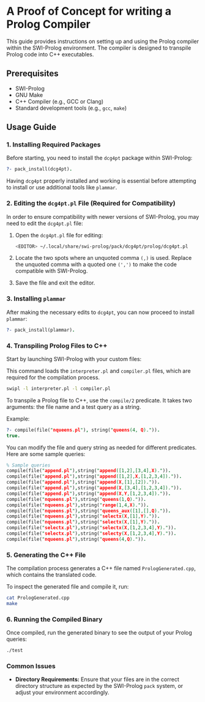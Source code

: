 # A Proof of Concept for writing a Prolog Compiler

This guide provides instructions on setting up and using the Prolog compiler within the SWI-Prolog environment. The compiler is designed to transpile Prolog code into C++ executables.

## Prerequisites

- SWI-Prolog
- GNU Make
- C++ Compiler (e.g., GCC or Clang)
- Standard development tools (e.g., `gcc`, `make`)

## Usage Guide

### 1. Installing Required Packages

Before starting, you need to install the `dcg4pt` package within SWI-Prolog:

```prolog
?- pack_install(dcg4pt).
```

Having `dcg4pt` properly installed and working is essential before attempting to install or use additional tools like `plammar`.

### 2. Editing the `dcg4pt.pl` File (Required for Compatibility)

In order to ensure compatibility with newer versions of SWI-Prolog, you may need to edit the `dcg4pt.pl` file:

1. Open the `dcg4pt.pl` file for editing:

   ```bash
   <EDITOR> ~/.local/share/swi-prolog/pack/dcg4pt/prolog/dcg4pt.pl
   ```

2. Locate the two spots where an unquoted comma `(,)` is used. Replace the unquoted comma with a quoted one `(',')` to make the code compatible with SWI-Prolog.

3. Save the file and exit the editor.

### 3. Installing `plammar`

After making the necessary edits to `dcg4pt`, you can now proceed to install `plammar`:

```prolog
?- pack_install(plammar).
```

### 4. Transpiling Prolog Files to C++

Start by launching SWI-Prolog with your custom files:

This command loads the `interpreter.pl` and `compiler.pl` files, which are required for the compilation process.

```bash
swipl -l interpreter.pl -l compiler.pl
```

To transpile a Prolog file to C++, use the `compile/2` predicate. It takes two arguments: the file name and a test query as a string.

Example:

```prolog
?- compile(file("nqueens.pl"), string("queens(4, Q).")).
true.
```

You can modify the file and query string as needed for different predicates. Here are some sample queries:

```prolog
% Sample queries
compile(file("append.pl"),string("append([1,2],[3,4],X).")).
compile(file("append.pl"),string("append([1,2],X,[1,2,3,4]).")).
compile(file("append.pl"),string("append(X,[1],[2]).")).
compile(file("append.pl"),string("append(X,[3,4],[1,2,3,4]).")).
compile(file("append.pl"),string("append(X,Y,[1,2,3,4]).")).
compile(file("nqueens.pl"),string("queens(1,Q).")).
compile(file("nqueens.pl"),string("range(1,4,X).")).
compile(file("nqueens.pl"),string("queens_aux([1],[],Q).")).
compile(file("nqueens.pl"),string("selectx(X,[1],Y).")).
compile(file("nqueens.pl"),string("selectx(X,[1],Y).")).
compile(file("selectx.pl"),string("selectx(X,[1,2,3,4],Y).")).
compile(file("selectx.pl"),string("selecty(X,[1,2,3,4],Y).")).
compile(file("nqueens.pl"),string("queens(4,Q).")).

```

### 5. Generating the C++ File

The compilation process generates a C++ file named `PrologGenerated.cpp`, which contains the translated code.

To inspect the generated file and compile it, run:

```bash
cat PrologGenerated.cpp
make
```

### 6. Running the Compiled Binary

Once compiled, run the generated binary to see the output of your Prolog queries:

```bash
./test
```

### Common Issues

- **Directory Requirements:** Ensure that your files are in the correct directory structure as expected by the SWI-Prolog `pack` system, or adjust your environment accordingly.
